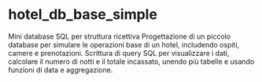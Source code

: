 # hotel_db_base_simple
Mini database SQL per struttura ricettiva
Progettazione di un piccolo database per simulare le operazioni base di un hotel, includendo ospiti, camere e prenotazioni. Scrittura di query SQL per visualizzare i dati, calcolare il numero di notti e il totale incassato, unendo più tabelle e usando funzioni di data e aggregazione.
